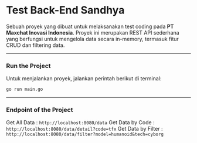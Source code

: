 # Test Back-End Sandhya

Sebuah proyek yang dibuat untuk melaksanakan test coding pada **PT Maxchat Inovasi Indonesia**. Proyek ini merupakan REST API sederhana yang berfungsi untuk mengelola data secara in-memory, termasuk fitur CRUD dan filtering data.

---
### **Run the Project**
Untuk menjalankan proyek, jalankan perintah berikut di terminal:

```bash
go run main.go
```
---

### **Endpoint of the Project**
Get All Data : 
```http://localhost:8080/data```
Get Data by Code : 
```http://localhost:8080/data/detail?code=tfx```
Get Data by Filter : 
```http://localhost:8080/data/filter?model=humanoid&tech=cyborg```
